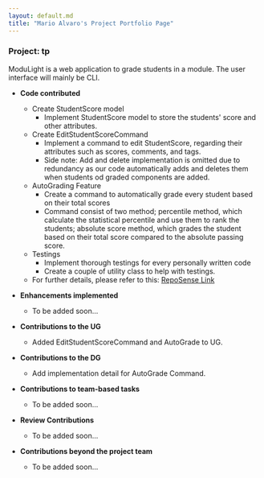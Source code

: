 ```yaml
---
layout: default.md
title: "Mario Alvaro's Project Portfolio Page"
---
```


### Project: tp

ModuLight is a web application to grade students in a module. 
The user interface will mainly be CLI.

* **Code contributed**
  * Create StudentScore model
    * Implement StudentScore model to store the students' score and other attributes.
  * Create EditStudentScoreCommand
    * Implement a command to edit StudentScore, regarding their attributes such as scores, comments, and tags.
    * Side note: Add and delete implementation is omitted due to redundancy as our code automatically adds and deletes them when students od graded components are added.
  * AutoGrading Feature
    * Create a command to automatically grade every student based on their total scores
    * Command consist of two method; percentile method, which calculate the statistical percentile and use them to rank the students; absolute score method, which grades the student based on their total score compared to the absolute passing score.
  * Testings
    * Implement thorough testings for every personally written code
    * Create a couple of utility class to help with testings.
  * For further details, please refer to this: [RepoSense Link](https://nus-cs2103-ay2324s1.github.io/tp-dashboard/?search=marioalvaro&breakdown=true)

* **Enhancements implemented**
  * To be added soon...
* **Contributions to the UG**
  * Added EditStudentScoreCommand and AutoGrade to UG.
* **Contributions to the DG**
  * Add implementation detail for AutoGrade Command.
* **Contributions to team-based tasks**
  * To be added soon...
* **Review Contributions**
  * To be added soon...
* **Contributions beyond the project team**
  * To be added soon...
